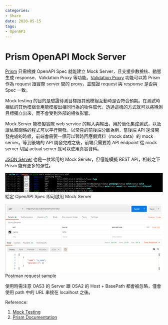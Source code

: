 ```yaml
---
categories:
- Share
date: 2020-05-15
tags:
- OpenAPI
---
```


# Prism OpenAPI Mock Server

[Prism](https://github.com/stoplightio/prism) 只需根據 OpenAPI Spec 就能建立 Mock Server，且支援參數檢核、動態生成 response、Validation Proxy 等功能。[Validation Proxy](https://stoplight.io/p/docs/gh/stoplightio/prism/docs/guides/03-validation-proxy.md) 功能可以將 Prism 作為 request 跟實際 server 間的 proxy，並驗證 request 與 response 是否與 Spec 一致。

Mock testing 的目的是驗證待測目標跟其他模組互動時是否符合預期。在測試時相依的其他模組會用能模擬出相同行為的物件取代，透過這樣的方式就可以將待測目標獨立出來，而不會受到外部的相依影響。

Mock Server 能模擬實際 web service 的輸入與輸出，用於簡化集成測試，以及讓依賴關係的程式可以平行開發。以常見的前後端分離為例，當後端 API 還沒開發完成的時候，前端會需要一個可以暫時回應假資料（mock data）的 mock server。等到後端的 API 開發完成之後，前端只需要將 API endpoint 從 mock server 切回 actual server 就可以使用真實資料。

[JSON Server](https://github.com/typicode/json-server) 也是一款常用的 Mock Server，但僅能模擬 REST API，相較之下 Prism 能有更多的彈性。

![prism](../../imgs/2020-05-13-prism/prism.png)
給定 OpenAPI Spec 即可啟用 Mock Server

![prism postman](../../imgs/2020-05-13-prism/prism_postman.png)
Postman request sample

使用時需注意 OAS3 的 Server 跟 OSA2 的 Host + BasePath 都會被忽略，僅會使用 path 中的 URL 串接在 localhost 之後。

Reference:

1. [Mock Testing](https://devopedia.org/mock-testing)
2. [Prism Documentation](https://stoplight.io/p/docs/gh/stoplightio/prism/README.md)
